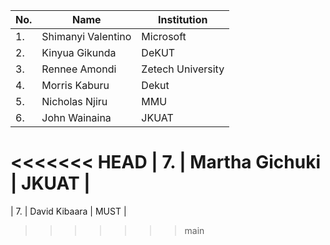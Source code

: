 | No. | Name                   | Institution            |
| --- |------------------------|------------------------|
| 1.  | Shimanyi Valentino     | Microsoft              | 
| 2.  | Kinyua Gikunda         | DeKUT                  |
| 3.  | Rennee Amondi          | Zetech University      |
| 4.  | Morris Kaburu          | Dekut                  |
| 5.  | Nicholas Njiru         | MMU                    |
| 6.  | John Wainaina          | JKUAT                  |
<<<<<<< HEAD
| 7.  | Martha Gichuki         | JKUAT                  |
=======
| 7.  | David Kibaara          | MUST                   |
>>>>>>> main
